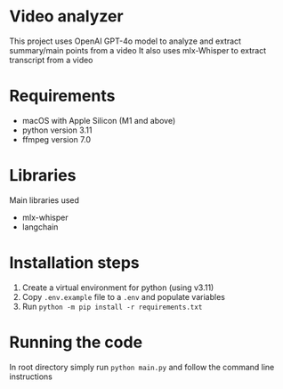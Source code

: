 # Video analyzer
This project uses OpenAI GPT-4o model to analyze and extract summary/main points from a video
It also uses mlx-Whisper to extract transcript from a video

# Requirements
- macOS with Apple Silicon (M1 and above)
- python version 3.11
- ffmpeg version 7.0

# Libraries 
Main libraries used
- mlx-whisper
- langchain

# Installation steps
1. Create a virtual environment for python (using v3.11)
2. Copy `.env.example` file to a `.env` and populate variables
3. Run `python -m pip install -r requirements.txt`

# Running the code
In root directory simply run `python main.py` and follow the command line instructions
